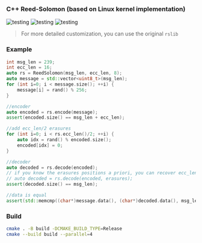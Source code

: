 ### C++ Reed-Solomon (based on Linux kernel implementation)

![testing](https://github.com/vitalsong/reed-solomon/actions/workflows/android-ndk.yml/badge.svg)
![testing](https://github.com/vitalsong/reed-solomon/actions/workflows/linux.yml/badge.svg)
![testing](https://github.com/vitalsong/reed-solomon/actions/workflows/windows.yml/badge.svg)

> For more detailed customization, you can use the original `rslib`

### Example

```cpp
int msg_len = 239;
int ecc_len = 16;
auto rs = ReedSolomon(msg_len, ecc_len, 8);
auto message = std::vector<uint8_t>(msg_len);
for (int i=0; i < message.size(); ++i) {
    message[i] = rand() % 256;
}

//encoder
auto encoded = rs.encode(message);
assert(encoded.size() == msg_len + ecc_len);

//add ecc_len/2 erasures
for (int i=0; i < rs.ecc_len()/2; ++i) {
    auto idx = rand() % encoded.size();
    encoded[idx] = 0;
}

//decoder
auto decoded = rs.decode(encoded);
// if you know the erasures positions a priori, you can recover ecc_len symbols
// auto decoded = rs.decode(encoded, erasures);
assert(decoded.size() == msg_len);

//data is equal
assert(std::memcmp((char*)message.data(), (char*)decoded.data(), msg_len) == 0);
```

### Build

```sh
cmake . -B build -DCMAKE_BUILD_TYPE=Release
cmake --build build --parallel=4
```